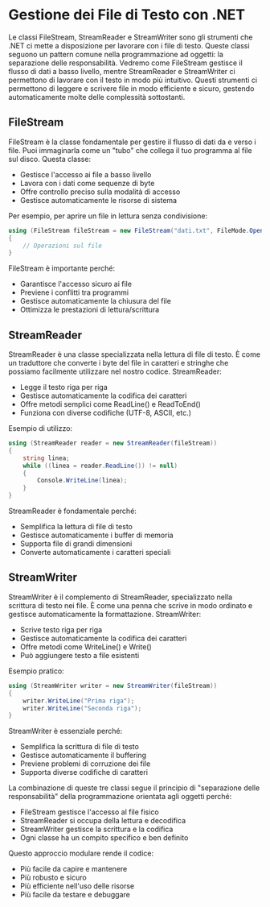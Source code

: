 # Gestione dei File di Testo con .NET

Le classi FileStream, StreamReader e StreamWriter sono gli strumenti che .NET ci mette a disposizione per lavorare con i file di testo. Queste classi seguono un pattern comune nella programmazione ad oggetti: la separazione delle responsabilità.
Vedremo come FileStream gestisce il flusso di dati a basso livello, mentre StreamReader e StreamWriter ci permettono di lavorare con il testo in modo più intuitivo. Questi strumenti ci permettono di leggere e scrivere file in modo efficiente e sicuro, gestendo automaticamente molte delle complessità sottostanti.

## FileStream

FileStream è la classe fondamentale per gestire il flusso di dati da e verso i file. Puoi immaginarla come un "tubo" che collega il tuo programma al file sul disco. Questa classe:

- Gestisce l'accesso ai file a basso livello
- Lavora con i dati come sequenze di byte
- Offre controllo preciso sulla modalità di accesso
- Gestisce automaticamente le risorse di sistema

Per esempio, per aprire un file in lettura senza condivisione:
```csharp
using (FileStream fileStream = new FileStream("dati.txt", FileMode.Open, FileAccess.Read, FileShare.None))
{
    // Operazioni sul file
}
```

FileStream è importante perché:
- Garantisce l'accesso sicuro ai file
- Previene i conflitti tra programmi
- Gestisce automaticamente la chiusura del file
- Ottimizza le prestazioni di lettura/scrittura

## StreamReader
StreamReader è una classe specializzata nella lettura di file di testo. È come un traduttore che converte i byte del file in caratteri e stringhe che possiamo facilmente utilizzare nel nostro codice. StreamReader:

- Legge il testo riga per riga
- Gestisce automaticamente la codifica dei caratteri
- Offre metodi semplici come ReadLine() e ReadToEnd()
- Funziona con diverse codifiche (UTF-8, ASCII, etc.)

Esempio di utilizzo:
```csharp
using (StreamReader reader = new StreamReader(fileStream))
{
    string linea;
    while ((linea = reader.ReadLine()) != null)
    {
        Console.WriteLine(linea);
    }
}
```

StreamReader è fondamentale perché:
- Semplifica la lettura di file di testo
- Gestisce automaticamente i buffer di memoria
- Supporta file di grandi dimensioni
- Converte automaticamente i caratteri speciali

## StreamWriter
StreamWriter è il complemento di StreamReader, specializzato nella scrittura di testo nei file. È come una penna che scrive in modo ordinato e gestisce automaticamente la formattazione. StreamWriter:

- Scrive testo riga per riga
- Gestisce automaticamente la codifica dei caratteri
- Offre metodi come WriteLine() e Write()
- Può aggiungere testo a file esistenti

Esempio pratico:
```csharp
using (StreamWriter writer = new StreamWriter(fileStream))
{
    writer.WriteLine("Prima riga");
    writer.WriteLine("Seconda riga");
}
```

StreamWriter è essenziale perché:
- Semplifica la scrittura di file di testo
- Gestisce automaticamente il buffering
- Previene problemi di corruzione dei file
- Supporta diverse codifiche di caratteri

La combinazione di queste tre classi segue il principio di "separazione delle responsabilità" della programmazione orientata agli oggetti perché:
- FileStream gestisce l'accesso al file fisico
- StreamReader si occupa della lettura e decodifica
- StreamWriter gestisce la scrittura e la codifica
- Ogni classe ha un compito specifico e ben definito

Questo approccio modulare rende il codice:
- Più facile da capire e mantenere
- Più robusto e sicuro
- Più efficiente nell'uso delle risorse
- Più facile da testare e debuggare